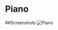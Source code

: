 # Piano

##Screenshots
![Piano](https://raw.githubusercontent.com/DanielDeychakiwsky/ReleaseDashboard/master/screenshots/Screen%20Shot%202015-12-17%20at%2010.44.51%20PM.png)
